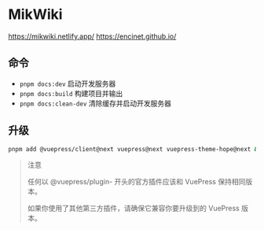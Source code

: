 # MikWiki

https://mikwiki.netlify.app/
https://encinet.github.io/

## 命令

- `pnpm docs:dev` 启动开发服务器
- `pnpm docs:build` 构建项目并输出
- `pnpm docs:clean-dev` 清除缓存并启动开发服务器

## 升级

```sh
pnpm add @vuepress/client@next vuepress@next vuepress-theme-hope@next && pnpm i && pnpm up
```

> 注意
>
> 任何以 @vuepress/plugin- 开头的官方插件应该和 VuePress 保持相同版本。
>
> 如果你使用了其他第三方插件，请确保它兼容你要升级到的 VuePress 版本。
